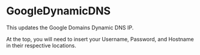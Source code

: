 # GoogleDynamicDNS
This updates the Google Domains Dynamic DNS IP.

At the top, you will need to insert your Username, Password, and Hostname in their respective locations.
